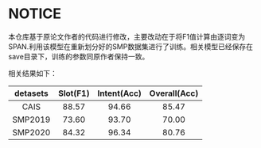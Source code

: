 # NOTICE

本仓库基于原论文作者的代码进行修改，主要改动在于将F1值计算由逐词变为SPAN.利用该模型在重新划分好的SMP数据集进行了训练。相关模型已经保存在save目录下，训练的参数同原作者保持一致。

相关结果如下：

| detasets | Slot(F1) | Intent(Acc) | Overall(Acc) |
| :------: | :------: | :---------: | :----------: |
|   CAIS   |  88.57   |    94.66    |    85.47     |
| SMP2019  |  73.60   |    93.70    |    70.00     |
| SMP2020  |  84.32   |    96.34    |    80.76     |